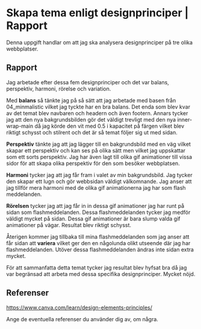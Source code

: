 


Skapa tema enligt designprinciper | Rapport
=======================

Denna uppgift handlar om att jag ska analysera designprinciper på tre olika webbplatser.

Rapport
-----------------------

Jag arbetade efter dessa fem designprinciper och det var balans, perspektiv, harmoni, rörelse och variation.

Med **balans** så tänkte jag på så sätt att jag arbetade med basen från 04_minmalistic vilket jag tyckte har en bra balans. Det enda som blev kvar av det temat blev navbaren och headern och även footern.
Annars tycker jag att den nya bakgrundsbilden gör det väldigt trevligt med den nya inner-wrap-main då jag körde den vit med 0.5 i kapacitet på färgen vilket blev riktigt schysst och stilrent och det är så temat följer sig ut med sidan.

**Perspektiv** tänkte jag att jag lägger till en bakgrundsbild med en väg vilket skapar ett perspektiv och kan ses på olika sätt men vilket jag uppskattar som ett sorts perspektiv. Jag har även lagt till olika gif animationer till vissa sidor för att skapa olika perspektiv för den som besöker webbplatsen.

**Harmoni** tycker jag att jag får fram i valet av min bakgrundsbild.
Jag tycker den skapar ett lugn och gör webbsidan väldigt välkomnande.
Jag anser att jag tillför mera harmoni med de olika gif animationerna jag har som flash meddelanden.

**Rörelsen** tycker jag att jag får in in dessa gif animationer jag har runt på sidan som flashmeddelanden.
Dessa flashmeddelanden tycker jag medför väldigt mycket på sidan. Dessa gif animationer är bara slump valda gif animationer på vägar. Resultat blev riktigt schysst.

Återigen kommer jag tillbaka till mina flashmeddelanden som jag anser att får sidan att **variera** vilket ger den en någolunda olikt utseende där jag har flashmeddelanden. Utöver dessa flashmeddelanden ändras inte sidan extra mycket.

För att sammanfatta detta temat tycker jag resultat blev hyfsat bra då jag var begränsad att arbeta med dessa specifika designprinciper. Mycket nöjd.

Referenser
-----------------------

https://www.canva.com/learn/design-elements-principles/

Ange de eventuella referenser du använder dig av, om några.
